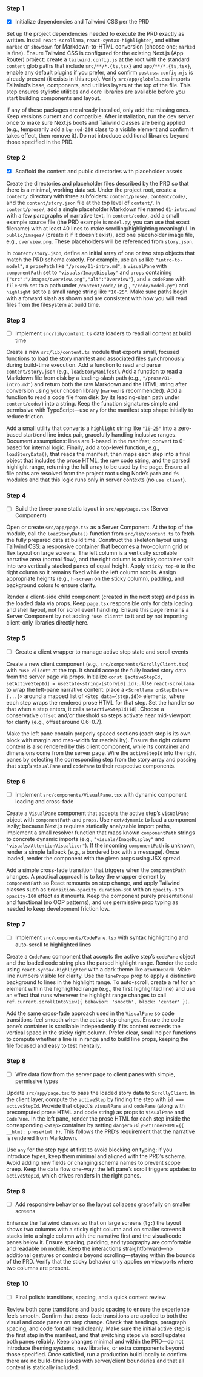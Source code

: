 ### Step 1

- [x] Initialize dependencies and Tailwind CSS per the PRD

Set up the project dependencies needed to execute the PRD exactly as written. Install `react-scrollama`, `react-syntax-highlighter`, and either `marked` or `showdown` for Markdown-to-HTML conversion (choose one; `marked` is fine). Ensure Tailwind CSS is configured for the existing Next.js (App Router) project: create a `tailwind.config.js` at the root with the standard `content` glob paths that include `src/**/*.{ts,tsx}` and `app/**/*.{ts,tsx}`, enable any default plugins if you prefer, and confirm `postcss.config.mjs` is already present (it exists in this repo). Verify `src/app/globals.css` imports Tailwind’s base, components, and utilities layers at the top of the file. This step ensures stylistic utilities and core libraries are available before you start building components and layout.

If any of these packages are already installed, only add the missing ones. Keep versions current and compatible. After installation, run the dev server once to make sure Next.js boots and Tailwind classes are being applied (e.g., temporarily add a `bg-red-200` class to a visible element and confirm it takes effect, then remove it). Do not introduce additional libraries beyond those specified in the PRD.

### Step 2

- [x] Scaffold the content and public directories with placeholder assets

Create the directories and placeholder files described by the PRD so that there is a minimal, working data set. Under the project root, create a `content/` directory with three subfolders: `content/prose/`, `content/code/`, and the `content/story.json` file at the top level of `content/`. In `content/prose/`, add a single placeholder Markdown file named `01-intro.md` with a few paragraphs of narrative text. In `content/code/`, add a small example source file (the PRD example is `model.py`; you can use that exact filename) with at least 40 lines to make scrolling/highlighting meaningful. In `public/images/` (create it if it doesn’t exist), add one placeholder image file, e.g., `overview.png`. These placeholders will be referenced from `story.json`.

In `content/story.json`, define an initial array of one or two step objects that match the PRD schema exactly. For example, use an `id` like `"intro-to-model"`, a `prosePath` like `"/prose/01-intro.md"`, a `visualPane` with `componentPath` set to `"visuals/ImageDisplay"` and `props` containing `{"src":"/images/overview.png","alt":"Overview"}`, and a `codePane` with `filePath` set to a path under `/content/code/` (e.g., `"/code/model.py"`) and `highlight` set to a small range string like `"10-25"`. Make sure paths begin with a forward slash as shown and are consistent with how you will read files from the filesystem at build time.

### Step 3

- [ ] Implement `src/lib/content.ts` data loaders to read all content at build time

Create a new `src/lib/content.ts` module that exports small, focused functions to load the story manifest and associated files synchronously during build-time execution. Add a function to read and parse `content/story.json` (e.g., `loadStoryManifest`). Add a function to read a Markdown file from disk by a leading-slash path (e.g., `"/prose/01-intro.md"`) and return both the raw Markdown and the HTML string after conversion using your chosen library (`marked` is recommended). Add a function to read a code file from disk (by its leading-slash path under `content/code/`) into a string. Keep the function signatures simple and permissive with TypeScript—use `any` for the manifest step shape initially to reduce friction.

Add a small utility that converts a `highlight` string like `"10-25"` into a zero-based start/end line index pair, gracefully handling inclusive ranges. Document assumptions: lines are 1-based in the manifest; convert to 0-based for internal logic. Finally, add a top-level function, e.g., `loadStoryData()`, that reads the manifest, then maps each step into a final object that includes the prose HTML, the raw code string, and the parsed highlight range, returning the full array to be used by the page. Ensure all file paths are resolved from the project root using Node’s `path` and `fs` modules and that this logic runs only in server contexts (no `use client`).

### Step 4

- [ ] Build the three-pane static layout in `src/app/page.tsx` (Server Component)

Open or create `src/app/page.tsx` as a Server Component. At the top of the module, call the `loadStoryData()` function from `src/lib/content.ts` to fetch the fully prepared data at build time. Construct the skeleton layout using Tailwind CSS: a responsive container that becomes a two-column grid or flex layout on large screens. The left column is a vertically scrollable narrative area (normal flow), and the right column is a sticky container split into two vertically stacked panes of equal height. Apply `sticky top-0` to the right column so it remains fixed while the left column scrolls. Assign appropriate heights (e.g., `h-screen` on the sticky column), padding, and background colors to ensure clarity.

Render a client-side child component (created in the next step) and pass in the loaded data via props. Keep `page.tsx` responsible only for data loading and shell layout, not for scroll event handling. Ensure this page remains a Server Component by not adding `"use client"` to it and by not importing client-only libraries directly here.

### Step 5

- [ ] Create a client wrapper to manage active step state and scroll events

Create a new client component (e.g., `src/components/ScrollyClient.tsx`) with `"use client"` at the top. It should accept the fully loaded story data from the server page via props. Initialize `const [activeStepId, setActiveStepId] = useState<string>(story[0].id);`. Use `react-scrollama` to wrap the left-pane narrative content: place a `<Scrollama onStepEnter={...}>` around a mapped list of `<Step data={step.id}>` elements, where each step wraps the rendered prose HTML for that step. Set the handler so that when a step enters, it calls `setActiveStepId(id)`. Choose a conservative `offset` and/or threshold so steps activate near mid-viewport for clarity (e.g., offset around 0.6–0.7).

Make the left pane contain properly spaced sections (each step is its own block with margin and max-width for readability). Ensure the right column content is also rendered by this client component, while its container and dimensions come from the server page. Wire the `activeStepId` into the right panes by selecting the corresponding step from the story array and passing that step’s `visualPane` and `codePane` to their respective components.

### Step 6

- [ ] Implement `src/components/VisualPane.tsx` with dynamic component loading and cross-fade

Create a `VisualPane` component that accepts the active step’s `visualPane` object with `componentPath` and `props`. Use `next/dynamic` to load a component lazily; because Next.js requires statically analyzable import paths, implement a small resolver function that maps known `componentPath` strings to concrete dynamic imports (e.g., `"visuals/ImageDisplay"` and `"visuals/AttentionVisualizer"`). If the incoming `componentPath` is unknown, render a simple fallback (e.g., a bordered box with a message). Once loaded, render the component with the given props using JSX spread.

Add a simple cross-fade transition that triggers when the `componentPath` changes. A practical approach is to key the wrapper element by `componentPath` so React remounts on step change, and apply Tailwind classes such as `transition-opacity duration-300` with an `opacity-0` to `opacity-100` effect as it mounts. Keep the component purely presentational and functional (no OOP patterns), and use permissive prop typing as needed to keep development friction low.

### Step 7

- [ ] Implement `src/components/CodePane.tsx` with syntax highlighting and auto-scroll to highlighted lines

Create a `CodePane` component that accepts the active step’s `codePane` object and the loaded code string plus the parsed highlight range. Render the code using `react-syntax-highlighter` with a dark theme like `atomOneDark`. Make line numbers visible for clarity. Use the `lineProps` prop to apply a distinctive background to lines in the highlight range. To auto-scroll, create a ref for an element within the highlighted range (e.g., the first highlighted line) and use an effect that runs whenever the highlight range changes to call `ref.current.scrollIntoView({ behavior: 'smooth', block: 'center' })`.

Add the same cross-fade approach used in the `VisualPane` so code transitions feel smooth when the active step changes. Ensure the code pane’s container is scrollable independently if its content exceeds the vertical space in the sticky right column. Prefer clear, small helper functions to compute whether a line is in range and to build line props, keeping the file focused and easy to test mentally.

### Step 8

- [ ] Wire data flow from the server page to client panes with simple, permissive types

Update `src/app/page.tsx` to pass the loaded story data to `ScrollyClient`. In the client layer, compute the `activeStep` by finding the step with `id === activeStepId`. Provide that object’s `visualPane` and `codePane` (along with precomputed prose HTML and code string) as props to `VisualPane` and `CodePane`. In the left pane, render the prose HTML for each step inside the corresponding `<Step>` container by setting `dangerouslySetInnerHTML={{ __html: proseHtml }}`. This follows the PRD’s requirement that the narrative is rendered from Markdown.

Use `any` for the step type at first to avoid blocking on typing; if you introduce types, keep them minimal and aligned with the PRD’s schema. Avoid adding new fields or changing schema names to prevent scope creep. Keep the data flow one-way: the left pane’s scroll triggers updates to `activeStepId`, which drives renders in the right panes.

### Step 9

- [ ] Add responsive behavior so the layout collapses gracefully on smaller screens

Enhance the Tailwind classes so that on large screens (`lg:`) the layout shows two columns with a sticky right column and on smaller screens it stacks into a single column with the narrative first and the visual/code panes below it. Ensure spacing, padding, and typography are comfortable and readable on mobile. Keep the interactions straightforward—no additional gestures or controls beyond scrolling—staying within the bounds of the PRD. Verify that the sticky behavior only applies on viewports where two columns are present.

### Step 10

- [ ] Final polish: transitions, spacing, and a quick content review

Review both pane transitions and basic spacing to ensure the experience feels smooth. Confirm that cross-fade transitions are applied to both the visual and code panes on step change. Check that headings, paragraph spacing, and code font all read cleanly. Make sure the initial active step is the first step in the manifest, and that switching steps via scroll updates both panes reliably. Keep changes minimal and within the PRD—do not introduce theming systems, new libraries, or extra components beyond those specified. Once satisfied, run a production build locally to confirm there are no build-time issues with server/client boundaries and that all content is statically included.
